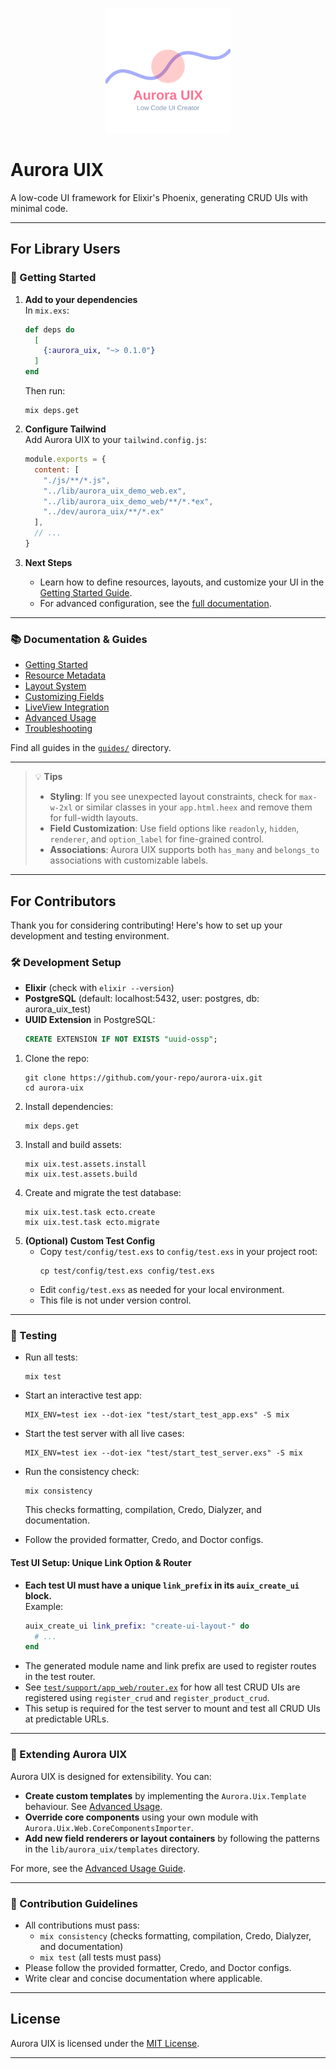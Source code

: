 <p align="center">
  <img src="./guides/images/aurora_uix-logo.svg" height="200" />
</p>

# Aurora UIX

A low-code UI framework for Elixir's Phoenix, generating CRUD UIs with minimal code.

---

## For Library Users

### 🚀 Getting Started

1. **Add to your dependencies**  
   In `mix.exs`:
   ```elixir
   def deps do
     [
       {:aurora_uix, "~> 0.1.0"}
     ]
   end
   ```
   Then run:
   ```shell
   mix deps.get
   ```

2. **Configure Tailwind**  
   Add Aurora UIX to your `tailwind.config.js`:
   ```js
   module.exports = {
     content: [
       "./js/**/*.js",
       "../lib/aurora_uix_demo_web.ex",
       "../lib/aurora_uix_demo_web/**/*.*ex",
       "../dev/aurora_uix/**/*.ex"
     ],
     // ...
   }
   ```

3. **Next Steps**  
   - Learn how to define resources, layouts, and customize your UI in the [Getting Started Guide](./guides/introduction/getting_started.md).
   - For advanced configuration, see the [full documentation](#-documentation--guides).

---

### 📚 Documentation & Guides

- [Getting Started](./guides/introduction/getting_started.md)
- [Resource Metadata](./guides/core/resource_metadata.md)
- [Layout System](./guides/core/layouts.md)
- [Customizing Fields](./guides/core/fields.md)
- [LiveView Integration](./guides/core/liveview.md)
- [Advanced Usage](./guides/advanced/advanced_usage.md)
- [Troubleshooting](./guides/advanced/troubleshooting.md)

Find all guides in the [`guides/`](./guides/) directory.

---

> 💡 **Tips**
>
> - **Styling**: If you see unexpected layout constraints, check for `max-w-2xl` or similar classes in your `app.html.heex` and remove them for full-width layouts.
> - **Field Customization**: Use field options like `readonly`, `hidden`, `renderer`, and `option_label` for fine-grained control.
> - **Associations**: Aurora UIX supports both `has_many` and `belongs_to` associations with customizable labels.

---

## For Contributors

Thank you for considering contributing! Here's how to set up your development and testing environment.

### 🛠️ Development Setup

- **Elixir** (check with `elixir --version`)
- **PostgreSQL** (default: localhost:5432, user: postgres, db: aurora_uix_test)
- **UUID Extension** in PostgreSQL:
  ```sql
  CREATE EXTENSION IF NOT EXISTS "uuid-ossp";
  ```

1. Clone the repo:
   ```shell
   git clone https://github.com/your-repo/aurora-uix.git
   cd aurora-uix
   ```
2. Install dependencies:
   ```shell
   mix deps.get
   ```
3. Install and build assets:
   ```shell
   mix uix.test.assets.install
   mix uix.test.assets.build
   ```
4. Create and migrate the test database:
   ```shell
   mix uix.test.task ecto.create
   mix uix.test.task ecto.migrate
   ```
5. **(Optional) Custom Test Config**  
   - Copy `test/config/test.exs` to `config/test.exs` in your project root:
     ```shell
     cp test/config/test.exs config/test.exs
     ```
   - Edit `config/test.exs` as needed for your local environment.  
   - This file is not under version control.

---

### 🧪 Testing

- Run all tests:
  ```shell
  mix test
  ```
- Start an interactive test app:
  ```shell
  MIX_ENV=test iex --dot-iex "test/start_test_app.exs" -S mix
  ```
- Start the test server with all live cases:
  ```shell
  MIX_ENV=test iex --dot-iex "test/start_test_server.exs" -S mix
  ```
- Run the consistency check:
  ```shell
  mix consistency
  ```
  This checks formatting, compilation, Credo, Dialyzer, and documentation.

- Follow the provided formatter, Credo, and Doctor configs.

#### Test UI Setup: Unique Link Option & Router

- **Each test UI must have a unique `link_prefix` in its `auix_create_ui` block.**  
  Example:
  ```elixir
  auix_create_ui link_prefix: "create-ui-layout-" do
    # ...
  end
  ```
- The generated module name and link prefix are used to register routes in the test router.
- See [`test/support/app_web/router.ex`](test/support/app_web/router.ex) for how all test CRUD UIs are registered using `register_crud` and `register_product_crud`.
- This setup is required for the test server to mount and test all CRUD UIs at predictable URLs.

---

### 🧩 Extending Aurora UIX

Aurora UIX is designed for extensibility. You can:

- **Create custom templates** by implementing the `Aurora.Uix.Template` behaviour. See [Advanced Usage](./guides/advanced/advanced_usage.md).
- **Override core components** using your own module with `Aurora.Uix.Web.CoreComponentsImporter`.
- **Add new field renderers or layout containers** by following the patterns in the `lib/aurora_uix/templates` directory.

For more, see the [Advanced Usage Guide](./guides/advanced/advanced_usage.md).

---

### 🤝 Contribution Guidelines

- All contributions must pass:
  - `mix consistency` (checks formatting, compilation, Credo, Dialyzer, and documentation)
  - `mix test` (all tests must pass)
- Please follow the provided formatter, Credo, and Doctor configs.
- Write clear and concise documentation where applicable.

---

## License

Aurora UIX is licensed under the [MIT License](LICENSE.md).

---

